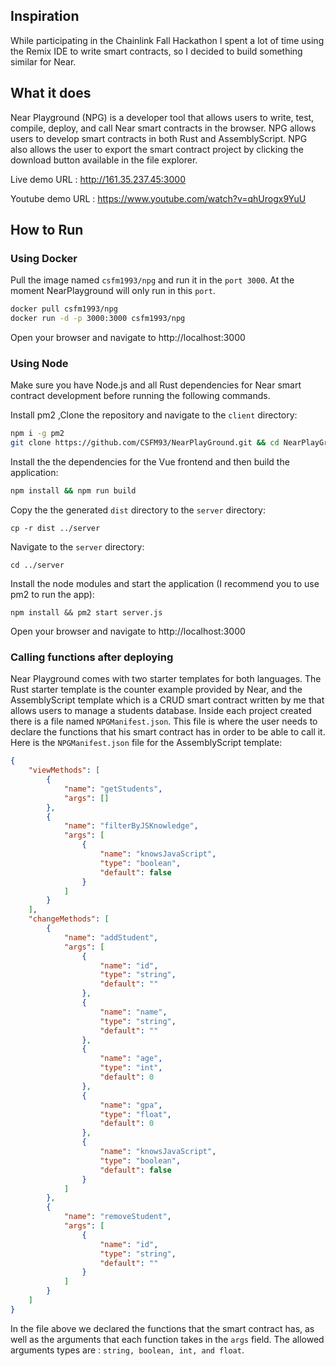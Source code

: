 ## Inspiration
While participating in the Chainlink Fall Hackathon I spent a lot of time using the Remix IDE to write smart contracts, so I decided to build something similar for Near.


## What it does
Near Playground  (NPG) is a developer tool that allows users to write, test, compile, deploy, and call Near smart contracts in the browser. NPG allows users to develop smart contracts in both Rust and AssemblyScript.
NPG also allows the user to export the smart contract project by clicking the download button available in the file explorer.

Live demo URL : http://161.35.237.45:3000

Youtube demo URL : https://www.youtube.com/watch?v=qhUrogx9YuU


## How to Run 

### Using Docker

Pull the image named `csfm1993/npg` and run it in the `port 3000`. At the moment NearPlayground will only run in this `port`.

```bash
docker pull csfm1993/npg
docker run -d -p 3000:3000 csfm1993/npg
```

Open your browser and navigate to http://localhost:3000


### Using Node

Make sure you have Node.js and all Rust dependencies for Near smart contract development before running the following commands. 

Install pm2 ,Clone the repository and navigate to the `client` directory:

```bash
npm i -g pm2
git clone https://github.com/CSFM93/NearPlayGround.git && cd NearPlayGround/client
```

Install the the dependencies for the Vue frontend and then build the application:

```bash
npm install && npm run build
```

Copy the the generated `dist` directory to the `server` directory:

```
cp -r dist ../server
```

Navigate to the `server` directory:

```
cd ../server
```


Install the node modules and start the application (I recommend you to use pm2 to run the app):

```
npm install && pm2 start server.js
```

Open your browser and navigate to http://localhost:3000


### Calling functions after deploying

Near Playground comes with two starter templates for both languages. The Rust starter template is the counter example provided by Near, and the AssemblyScript template which is a CRUD smart contract written by me that allows users to manage a students database.
Inside each project created there is a file named `NPGManifest.json`. This file is where the user needs to declare the functions that his smart contract has in order to be able to call it.
Here is the `NPGManifest.json` file for the AssemblyScript template:

```json
{
    "viewMethods": [
        {
            "name": "getStudents",
            "args": []
        },
        {
            "name": "filterByJSKnowledge",
            "args": [
                {
                    "name": "knowsJavaScript",
                    "type": "boolean",
                    "default": false
                }
            ]
        }
    ],
    "changeMethods": [
        {
            "name": "addStudent",
            "args": [
                {
                    "name": "id",
                    "type": "string",
                    "default": ""
                },
                {
                    "name": "name",
                    "type": "string",
                    "default": ""
                },
                {
                    "name": "age",
                    "type": "int",
                    "default": 0
                },
                {
                    "name": "gpa",
                    "type": "float",
                    "default": 0
                },
                {
                    "name": "knowsJavaScript",
                    "type": "boolean",
                    "default": false
                }
            ]
        },
        {
            "name": "removeStudent",
            "args": [
                {
                    "name": "id",
                    "type": "string",
                    "default": ""
                }
            ]
        }
    ]
}
```

In the file above we declared the functions that the smart contract has, as well as the arguments that each function takes in the `args` field. The allowed arguments types are : `string, boolean, int, and float`.

